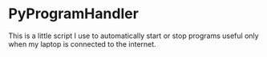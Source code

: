 PyProgramHandler
==========================

This is a little script I use to automatically start or stop programs useful only when my laptop is connected to the internet.

